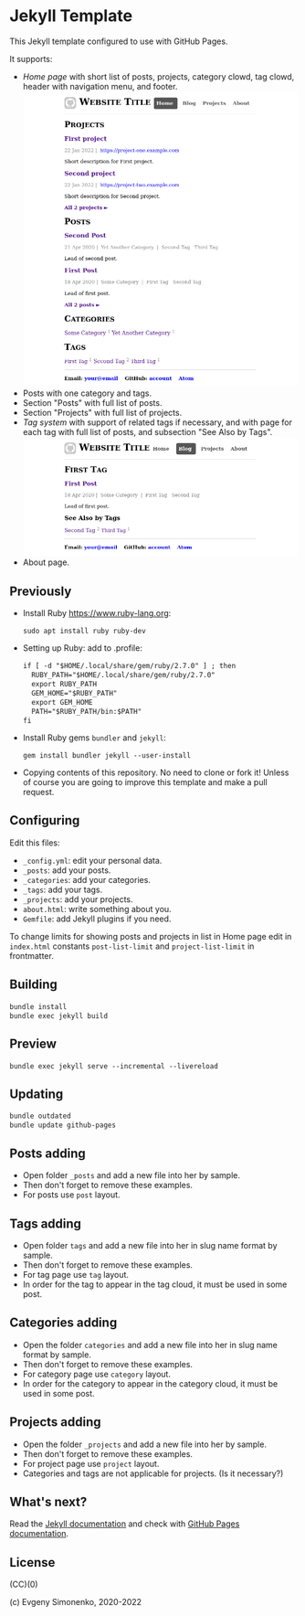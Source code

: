 # Jekyll Template

This Jekyll template configured to use with GitHub Pages.

It supports:

- _Home page_ with short list of posts, projects, category clowd, tag clowd,
  header with navigation menu, and footer.
  ![Home Page Screenshot](./docs/home-page.png)
- Posts with one category and tags.
- Section "Posts" with full list of posts.
- Section "Projects" with full list of projects.
- _Tag system_ with support of related tags if necessary, and
  with page for each tag with full list of posts, and
  subsection "See Also by Tags".
  ![Tag Page Screenshot](docs/tag-page.png)
- About page.

## Previously

- Install Ruby <https://www.ruby-lang.org>:

  ``` shell
  sudo apt install ruby ruby-dev
  ```

- Setting up Ruby: add to .profile:

  ``` plain
  if [ -d "$HOME/.local/share/gem/ruby/2.7.0" ] ; then
    RUBY_PATH="$HOME/.local/share/gem/ruby/2.7.0"
    export RUBY_PATH
    GEM_HOME="$RUBY_PATH"
    export GEM_HOME
    PATH="$RUBY_PATH/bin:$PATH"
  fi
  ```

- Install Ruby gems `bundler` and `jekyll`:

  ``` shell
  gem install bundler jekyll --user-install
  ```

- Copying contents of this repository. No need to clone or fork it!
  Unless of course you are going to improve this template and make a pull request.

## Configuring

Edit this files:

- `_config.yml`: edit your personal data.
- `_posts`: add your posts.
- `_categories`: add your categories.
- `_tags`: add your tags.
- `_projects`: add your projects.
- `about.html`: write something about you.
- `Gemfile`: add Jekyll plugins if you need.

To change limits for showing posts and projects in list in Home page edit
in `index.html` constants `post-list-limit` and `project-list-limit`
in frontmatter.

## Building

``` shell
bundle install
bundle exec jekyll build
```

## Preview

``` shell
bundle exec jekyll serve --incremental --livereload
```

## Updating

``` shell
bundle outdated
bundle update github-pages
```

## Posts adding

- Open folder `_posts` and add a new file into her by sample.
- Then don't forget to remove these examples.
- For posts use `post` layout.

## Tags adding

- Open folder `tags` and add a new file into her in slug name format by sample.
- Then don't forget to remove these examples.
- For tag page use `tag` layout.
- In order for the tag to appear in the tag cloud, it must be used in some post.

## Categories adding

- Open the folder `categories` and add a new file into her in slug name format
  by sample.
- Then don't forget to remove these examples.
- For category page use `category` layout.
- In order for the category to appear in the category cloud,
  it must be used in some post.

## Projects adding

- Open the folder `_projects` and add a new file into her by sample.
- Then don't forget to remove these examples.
- For project page use `project` layout.
- Categories and tags are not applicable for projects. (Is it necessary?)

## What's next?

Read the [Jekyll documentation](https://jekyllrb.com/docs/) and check with
[GitHub Pages documentation](https://help.github.com/en/github/working-with-github-pages/setting-up-a-github-pages-site-with-jekyll).

## License

(CC)(0)

(c) Evgeny Simonenko, 2020-2022
